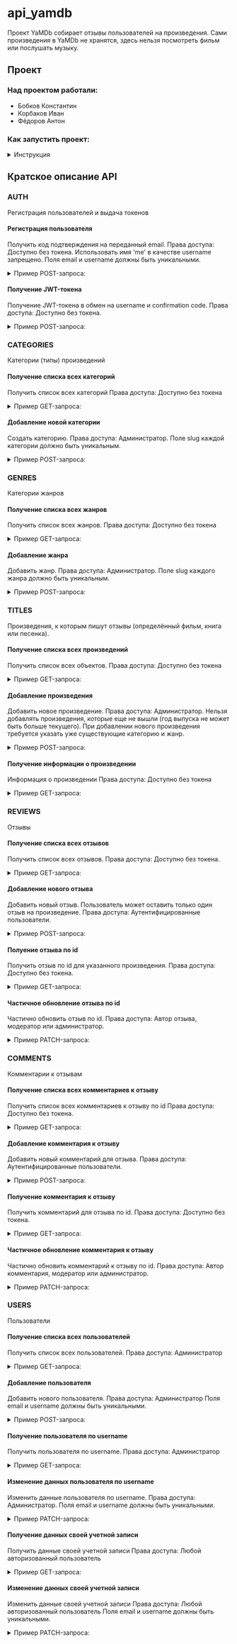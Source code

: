 # api_yamdb
Проект YaMDb собирает отзывы пользователей на произведения. Сами произведения в YaMDb не хранятся, здесь нельзя посмотреть фильм или послушать музыку.

## Проект

### Над проектом работали:

- Бобков Константин
- Корбаков Иван
- Фёдоров Антон

### Как запустить проект:
<details>
<summary>Инструкция</summary>

Клонировать репозиторий и перейти в него в командной строке:

```
git clone https://github.com/deltabobkov/api_yamdb.git

```

```
cd api_final_yatube
```

Cоздать и активировать виртуальное окружение:

```
python -m venv venv
```

```
source env/Scripts/activate
```

Установить зависимости из файла requirements.txt:

```
python -m pip install --upgrade pip
```

```
pip install -r requirements.txt
```

Выполнить миграции:

```
python manage.py migrate
```

Запустить проект:

```
python manage.py runserver
```
</details>

## Кратское описание API

### AUTH
Регистрация пользователей и выдача токенов
#### Регистрация пользователя

Получить код подтверждения на переданный email. Права доступа: Доступно без токена. Использовать имя 'me' в качестве username запрещено. Поля email и username должны быть уникальными.
<details>
<summary>Пример POST-запроса:</summary>

```
/auth/signup/
Payload:
{
  "email": "user@example.com",
  "username": "string"
}
```
Пример ответа:
```
{
  "email": "string",
  "username": "string"
}
```
</details>

#### Получение JWT-токена
Получение JWT-токена в обмен на username и confirmation code. Права доступа: Доступно без токена.
<details>
<summary>Пример POST-запроса:</summary>

```
/auth/token/
Payload:
{
  "username": "string",
  "confirmation_code": "string"
}
```
Пример ответа:
```
{
  "token": "string"
}
```
</details>

### CATEGORIES
Категории (типы) произведений

#### Получение списка всех категорий
Получить список всех категорий Права доступа: Доступно без токена

<details>
<summary>Пример GET-запроса:</summary>

```
/categories/
```
Пример ответа:
```
{
  "count": 0,
  "next": "string",
  "previous": "string",
  "results": [
    {
      "name": "string",
      "slug": "string"
    }
  ]
}
```
</details>

#### Добавление новой категории
Создать категорию. Права доступа: Администратор. Поле slug каждой категории должно быть уникальным.

<details>
<summary>Пример POST-запроса:</summary>

```
/categories/
Payload:
{
  "name": "string",
  "slug": "string"
}
```
Пример ответа:
```
{
  "name": "string",
  "slug": "string"
}
```
</details>

### GENRES
Категории жанров

#### Получение списка всех жанров
Получить список всех жанров. Права доступа: Доступно без токена

<details>
<summary>Пример GET-запроса:</summary>

```
/genres/
```
Пример ответа:
```
{
  "count": 0,
  "next": "string",
  "previous": "string",
  "results": [
    {
      "name": "string",
      "slug": "string"
    }
  ]
}
```
</details>

#### Добавление жанра
Добавить жанр. Права доступа: Администратор. Поле slug каждого жанра должно быть уникальным.

<details>
<summary>Пример POST-запроса:</summary>

```
/genres/
Payload:
{
  "name": "string",
  "slug": "string"
}
```
Пример ответа:
```
{
  "name": "string",
  "slug": "string"
}
```
</details>

### TITLES
Произведения, к которым пишут отзывы (определённый фильм, книга или песенка).

#### Получение списка всех произведений
Получить список всех объектов. Права доступа: Доступно без токена

<details>
<summary>Пример GET-запроса:</summary>

```
/titles/
```
Пример ответа:
```
{
  "count": 0,
  "next": "string",
  "previous": "string",
  "results": [
    {
      "id": 0,
      "name": "string",
      "year": 0,
      "rating": 0,
      "description": "string",
      "genre": [
        {
          "name": "string",
          "slug": "string"
        }
      ],
      "category": {
        "name": "string",
        "slug": "string"
      }
    }
  ]
}
```
</details>

#### Добавление произведения
Добавить новое произведение. Права доступа: Администратор. Нельзя добавлять произведения, которые еще не вышли (год выпуска не может быть больше текущего). При добавлении нового произведения требуется указать уже существующие категорию и жанр.

<details>
<summary>Пример POST-запроса:</summary>

```
/titles/
Payload:
{
  "name": "string",
  "year": 0,
  "description": "string",
  "genre": [
    "string"
  ],
  "category": "string"
}
```
Пример ответа:
```
{
  "id": 0,
  "name": "string",
  "year": 0,
  "rating": 0,
  "description": "string",
  "genre": [
    {
      "name": "string",
      "slug": "string"
    }
  ],
  "category": {
    "name": "string",
    "slug": "string"
  }
}
```
</details>

#### Получение информации о произведении
Информация о произведении Права доступа: Доступно без токена

<details>
<summary>Пример GET-запроса:</summary>

```
/titles/{titles_id}/
```
Пример ответа:
```
{
  "id": 0,
  "name": "string",
  "year": 0,
  "rating": 0,
  "description": "string",
  "genre": [
    {
      "name": "string",
      "slug": "string"
    }
  ],
  "category": {
    "name": "string",
    "slug": "string"
  }
}
```
</details>

### REVIEWS
Отзывы

#### Получение списка всех отзывов
Получить список всех отзывов. Права доступа: Доступно без токена.

<details>
<summary>Пример GET-запроса:</summary>

```
/titles/{title_id}/reviews/
```
Пример ответа:
```
{
  "count": 0,
  "next": "string",
  "previous": "string",
  "results": [
    {
      "id": 0,
      "text": "string",
      "author": "string",
      "score": 1,
      "pub_date": "2019-08-24T14:15:22Z"
    }
  ]
}
```
</details>

#### Добавление нового отзыва
Добавить новый отзыв. Пользователь может оставить только один отзыв на произведение. Права доступа: Аутентифицированные пользователи.

<details>
<summary>Пример POST-запроса:</summary>

```
/titles/{title_id}/reviews/
Payload:
{
  "text": "string",
  "score": 1
}
```
Пример ответа:
```
{
  "id": 0,
  "text": "string",
  "author": "string",
  "score": 1,
  "pub_date": "2019-08-24T14:15:22Z"
}
```
</details>

#### Полуение отзыва по id
Получить отзыв по id для указанного произведения. Права доступа: Доступно без токена.
<details>
<summary>Пример GET-запроса:</summary>

```
/titles/{title_id}/reviews/{review_id}/
```
Пример ответа:
```
{
  "id": 0,
  "text": "string",
  "author": "string",
  "score": 1,
  "pub_date": "2019-08-24T14:15:22Z"
}
```
</details>

#### Частичное обновление отзыва по id
Частично обновить отзыв по id. Права доступа: Автор отзыва, модератор или администратор.

<details>
<summary>Пример PATCH-запроса:</summary>

```
/titles/{title_id}/reviews/{review_id}/
Payload:
{
  "text": "string",
  "score": 1
}
```
Пример ответа:
```
{
  "id": 0,
  "text": "string",
  "author": "string",
  "score": 1,
  "pub_date": "2019-08-24T14:15:22Z"
}
```
</details>

### COMMENTS
Комментарии к отзывам

#### Получение списка всех комментариев к отзыву
Получить список всех комментариев к отзыву по id Права доступа: Доступно без токена.


<details>
<summary>Пример GET-запроса:</summary>

```
/titles/{title_id}/reviews/{review_id}/comments/
```
Пример ответа:
```
{
  "count": 0,
  "next": "string",
  "previous": "string",
  "results": [
    {
      "id": 0,
      "text": "string",
      "author": "string",
      "pub_date": "2019-08-24T14:15:22Z"
    }
  ]
}
```
</details>

#### Добавление комментария к отзыву
Добавить новый комментарий для отзыва. Права доступа: Аутентифицированные пользователи.

<details>
<summary>Пример POST-запроса:</summary>

```
/titles/{title_id}/reviews/{review_id}/comments/
Payload:
{
  "text": "string"
}
```
Пример ответа:
```
{
  "id": 0,
  "text": "string",
  "author": "string",
  "pub_date": "2019-08-24T14:15:22Z"
}
```
</details>

#### Получение комментария к отзыву
Получить комментарий для отзыва по id. Права доступа: Доступно без токена.

<details>
<summary>Пример GET-запроса:</summary>

```
/titles/{title_id}/reviews/{review_id}/comments/{comment_id}/
```
Пример ответа:
```
{
  "id": 0,
  "text": "string",
  "author": "string",
  "pub_date": "2019-08-24T14:15:22Z"
}
```
</details>

#### Частичное обновление комментария к отзыву
Частично обновить комментарий к отзыву по id. Права доступа: Автор комментария, модератор или администратор.

<details>
<summary>Пример PATCH-запроса:</summary>

```
/titles/{title_id}/reviews/{review_id}/comments/{comment_id}/
Payload:
{
  "text": "string"
}
```
Пример ответа:
```
{
  "id": 0,
  "text": "string",
  "author": "string",
  "pub_date": "2019-08-24T14:15:22Z"
}
```
</details>

### USERS
Пользователи

#### Получение списка всех пользователей
Получить список всех пользователей. Права доступа: Администратор
<details>
<summary>Пример GET-запроса:</summary>

```
/users/
```
Пример ответа:
```
{
  "count": 0,
  "next": "string",
  "previous": "string",
  "results": [
    {
      "username": "string",
      "email": "user@example.com",
      "first_name": "string",
      "last_name": "string",
      "bio": "string",
      "role": "user"
    }
  ]
}
```
</details>

#### Добавление пользователя
Добавить нового пользователя. Права доступа: Администратор Поля email и username должны быть уникальными.
<details>
<summary>Пример POST-запроса:</summary>

```
/users/
Payload:
{
  "username": "string",
  "email": "user@example.com",
  "first_name": "string",
  "last_name": "string",
  "bio": "string",
  "role": "user"
}
```
Пример ответа:
```
{
  "username": "string",
  "email": "user@example.com",
  "first_name": "string",
  "last_name": "string",
  "bio": "string",
  "role": "user"
}
```
</details>

#### Получение пользователя по username
Получить пользователя по username. Права доступа: Администратор
<details>
<summary>Пример GET-запроса:</summary>

```
/users/{username}/
```
Пример ответа:
```
{
  "username": "string",
  "email": "user@example.com",
  "first_name": "string",
  "last_name": "string",
  "bio": "string",
  "role": "user"
}
```
</details>

#### Изменение данных пользователя по username
Изменить данные пользователя по username. Права доступа: Администратор. Поля email и username должны быть уникальными.

<details>
<summary>Пример PATCH-запроса:</summary>

```
/users/{username}/
Payload:
{
  "username": "string",
  "email": "user@example.com",
  "first_name": "string",
  "last_name": "string",
  "bio": "string",
  "role": "user"
}
```
Пример ответа:
```
{
  "username": "string",
  "email": "user@example.com",
  "first_name": "string",
  "last_name": "string",
  "bio": "string",
  "role": "user"
}
```
</details>

#### Получение данных своей учетной записи
Получить данные своей учетной записи Права доступа: Любой авторизованный пользователь

<details>
<summary>Пример GET-запроса:</summary>

```
/users/me/
```
Пример ответа:
```
{
  "username": "string",
  "email": "user@example.com",
  "first_name": "string",
  "last_name": "string",
  "bio": "string",
  "role": "user"
}
```
</details>

#### Изменение данных своей учетной записи
Изменить данные своей учетной записи Права доступа: Любой авторизованный пользователь Поля email и username должны быть уникальными.

<details>
<summary>Пример PATCH-запроса:</summary>

```
/users/{username}/
Payload:
{
  "username": "string",
  "email": "user@example.com",
  "first_name": "string",
  "last_name": "string",
  "bio": "string"
}
```
Пример ответа:
```
{
  "username": "string",
  "email": "user@example.com",
  "first_name": "string",
  "last_name": "string",
  "bio": "string",
  "role": "user"
}
```
</details>